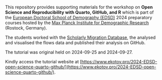 This repository provides supporting materials for the workshop on **Open Science and Reproducibility with Quarto, GitHub, and R** which is part of the [European Doctoral School of Demography (EDSD)](https://www.eaps.nl/edsd/About-EDSD) 2024 preparatory courses hosted by the [Max Planck Institute for Demographic Research](https://demogr.mpg.de/) (Rostock, Germany).

The students worked with the [Scholarly Migration Database](https://www.scholarlymigration.org/), the analysed and visualised the flows data and published their analysis on GitHub.

The tutorial was original held on 2024-09-25 and 2024-09-27.

Kindly access the tutorial website at [https://www.ekotov.pro/2024-EDSD-open-science-quarto-github/](https://www.ekotov.pro/2024-EDSD-open-science-quarto-github/).
